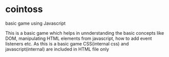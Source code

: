 # cointoss
basic game using Javascript
 
 This is a basic game which helps in unnderstanding the basic concepts like DOM, manipulating HTML elements from javascript, how to add event listeners etc. As this is a basic game CSS(internal css) and javascript(internal) are included in HTML file only
